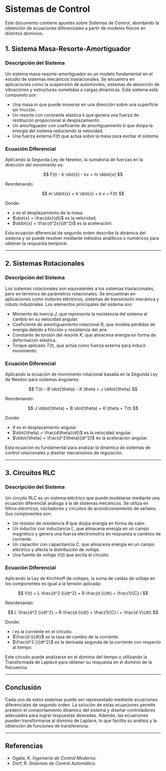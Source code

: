 # Sistemas de Control

Este documento contiene apuntes sobre Sistemas de Control, abordando la obtención de ecuaciones diferenciales a partir de modelos físicos en distintos dominios.

## 1. Sistema Masa-Resorte-Amortiguador

### **Descripción del Sistema**

Un sistema masa-resorte-amortiguador es un modelo fundamental en el estudio de sistemas mecánicos traslacionales. Se encuentra en aplicaciones como la suspensión de automóviles, sistemas de absorción de vibraciones y estructuras sometidas a cargas dinámicas. Este sistema está compuesto por:

- Una masa $m$ que puede moverse en una dirección sobre una superficie sin fricción.
- Un resorte con constante elástica $k$ que genera una fuerza de restitución proporcional al desplazamiento.
- Un amortiguador con coeficiente de amortiguamiento $b$ que disipa la energía del sistema reduciendo la velocidad.
- Una fuerza externa $F(t)$ que actúa sobre la masa para excitar el sistema.

### **Ecuación Diferencial**

Aplicando la Segunda Ley de Newton, la sumatoria de fuerzas en la dirección del movimiento es:

$$
F(t) - b \dot{x} - kx = m \ddot{x}
$$

Reordenando:

$$
 m \ddot{x} + b \dot{x} + k x = F(t)
$$

Donde:
- $x$ es el desplazamiento de la masa.
- $\dot{x} = \frac{dx}{dt}$ es la velocidad.
- $\ddot{x} = \frac{d^2x}{dt^2}$ es la aceleración.

Esta ecuación diferencial de segundo orden describe la dinámica del sistema y se puede resolver mediante métodos analíticos o numéricos para obtener la respuesta temporal.

---

## 2. Sistemas Rotacionales

### **Descripción del Sistema**

Los sistemas rotacionales son equivalentes a los sistemas traslacionales, pero en términos de parámetros rotacionales. Se encuentran en aplicaciones como motores eléctricos, sistemas de transmisión mecánica y robots industriales. Los elementos principales del sistema son:

- Momento de inercia $J$, que representa la resistencia del sistema al cambio en su velocidad angular.
- Coeficiente de amortiguamiento rotacional $B$, que modela pérdidas de energía debido a fricción y resistencia del aire.
- Constante de torsión del resorte $K$, que almacena energía en forma de deformación elástica.
- Torque aplicado $T(t)$, que actúa como fuerza externa para inducir movimiento.

### **Ecuación Diferencial**

Aplicando la ecuación de movimiento rotacional basada en la Segunda Ley de Newton para sistemas angulares:

$$
T(t) - B \dot{\theta} - K \theta = J \ddot{\theta}
$$

Reordenando:

$$
J \ddot{\theta} + B \dot{\theta} + K \theta = T(t)
$$

Donde:
- $\theta$ es el desplazamiento angular.
- $\dot{\theta} = \frac{d\theta}{dt}$ es la velocidad angular.
- $\ddot{\theta} = \frac{d^2\theta}{dt^2}$ es la aceleración angular.

Esta ecuación es fundamental para analizar la dinámica de sistemas de control rotacionales y diseñar mecanismos de regulación.

---

## 3. Circuitos RLC

### **Descripción del Sistema**

Un circuito RLC es un sistema eléctrico que puede modelarse mediante una ecuación diferencial análoga a la de sistemas mecánicos. Se utiliza en filtros eléctricos, osciladores y circuitos de acondicionamiento de señales. Sus componentes son:

- Un resistor de resistencia $R$ que disipa energía en forma de calor.
- Un inductor con inductancia $L$, que almacena energía en un campo magnético y genera una fuerza electromotriz en respuesta a cambios de corriente.
- Un capacitor con capacitancia $C$, que almacena energía en un campo eléctrico y afecta la distribución de voltaje.
- Una fuente de voltaje $V(t)$ que excita el circuito.

### **Ecuación Diferencial**

Aplicando la Ley de Kirchhoff de voltajes, la suma de caídas de voltaje en los componentes es igual a la tensión aplicada:

$$
V(t) = L \frac{d^2 i}{dt^2} + R \frac{d i}{dt} + \frac{1}{C} i
$$

Reordenando:

$$
L \frac{d^2 i}{dt^2} + R \frac{d i}{dt} + \frac{1}{C} i = \frac{d V}{dt}
$$

Donde:
- $i$ es la corriente en el circuito.
- $\frac{d i}{dt}$ es la tasa de cambio de la corriente.
- $\frac{d^2 i}{dt^2}$ es la derivada segunda de la corriente con respecto al tiempo.

Este circuito puede analizarse en el dominio del tiempo o utilizando la Transformada de Laplace para obtener su respuesta en el dominio de la frecuencia.

---

## Conclusión

Cada uno de estos sistemas puede ser representado mediante ecuaciones diferenciales de segundo orden. La solución de estas ecuaciones permite predecir el comportamiento dinámico del sistema y diseñar controladores adecuados para lograr respuestas deseadas. Además, las ecuaciones pueden transformarse al dominio de Laplace, lo que facilita su análisis y la obtención de funciones de transferencia.

---

## Referencias
- Ogata, K. *Ingeniería de Control Moderna*.
- Dorf, R. *Sistemas de Control Automático*.

